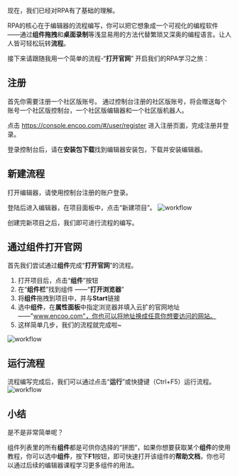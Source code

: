 现在，我们已经对RPA有了基础的理解。

RPA的核心在于编辑器的流程编写，你可以把它想象成一个可视化的编程软件 ——通过**组件拖拽**和**桌面录制**等浅显易用的方法代替繁琐又深奥的编程语言。让人人皆可轻松玩转**流程**。

接下来请跟随我用一个简单的流程-“**打开官网**” 开启我们的RPA学习之旅：

## 注册
首先你需要注册一个社区版账号。
通过控制台注册的社区版账号，将会赠送每个账号一个社区版控制台，一个社区版编辑器和一个社区版机器人。

点击 https://console.encoo.com/#/user/register 进入注册页面，完成注册并登录。

登录控制台后，请在**安装包下载**找到编辑器安装包，下载并安装编辑器。

## 新建流程
打开编辑器，请使用控制台注册的账户登录。

登陆后进入编辑器，在项目面板中，点击“新建项目”。
![workflow](https://docimages.blob.core.chinacloudapi.cn/images/Kris/firstworkflow/createproject.gif)

创建完新项目之后，我们即可进行流程的编写。

## 通过组件打开官网
首先我们尝试通过**组件**完成“**打开官网**”的流程。
1. 打开项目后，点击“**组件**”按钮
2. 在“**组件栏**”找到组件 ——“**打开浏览器**”
3. 将**组件**拖拽到项目中，并与**Start**链接
4. 选中**组件**，在**属性面板**中指定浏览器并填入云扩的官网地址 ——"www.encoo.com"，你也可以将地址换成任意你想要访问的网站。
5. 这样简单几步，我们的流程就完成啦~

![workflow](https://docimages.blob.core.chinacloudapi.cn/images/Kris/firstworkflow/addacitivity.gif)

## 运行流程
流程编写完成后，我们可以通过点击“**运行**”或快捷键（Ctrl+F5）运行流程。
![workflow](https://docimages.blob.core.chinacloudapi.cn/images/Kris/firstworkflow/runworkflow.gif)


## 小结
是不是非常简单呢？

组件列表里的所有**组件**都是可供你选择的“拼图”，如果你想要获取某个**组件**的使用教程，你可以选中**组件**，按下**F1**按钮，即可快速打开该组件的**帮助文档**，你也可以通过后续的编辑器课程学习更多组件的用法。



<!-- ## 通过录制打开官网
除了使用**拖拽组件**的方式，我们还可以使用更便利的**桌面录制**方式完成“**打开官网**”的流程。
1. 打开项目后，选中工具栏中的“**录制**”
2. 单击**开始录制**，即可进行录制操作
3. 在你的桌面打开浏览器，并在浏览器中输入www.encoo.com，单击**回车**访问网页
4. 完成访问后单击**esc**退出录制
5. 你可以看到 ！！！啥也看不到录制一点都不好用 -->




